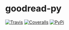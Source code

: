 # goodread-py

[![Travis](https://img.shields.io/travis/goodread/goodread-py/master.svg)](https://travis-ci.org/goodread/goodread-py)
[![Coveralls](http://img.shields.io/coveralls/goodread/goodread-py.svg?branch=master)](https://coveralls.io/r/goodread/goodread-py?branch=master)
[![PyPi](https://img.shields.io/pypi/v/goodread.svg)](https://pypi.python.org/pypi/goodread)
